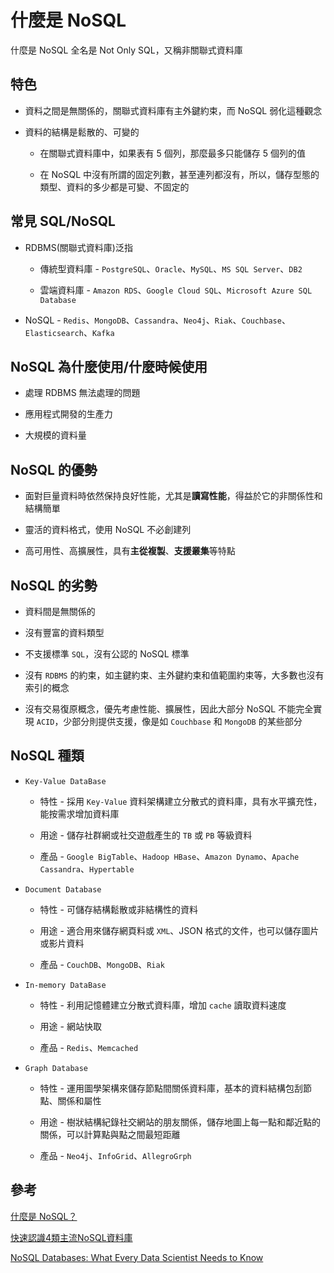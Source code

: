 # 什麼是 NoSQL

什麼是 NoSQL 全名是 Not Only SQL，又稱非關聯式資料庫

## 特色

* 資料之間是無關係的，關聯式資料庫有主外鍵約束，而 NoSQL 弱化這種觀念

* 資料的結構是鬆散的、可變的

  * 在關聯式資料庫中，如果表有 5 個列，那麼最多只能儲存 5 個列的值

   * 在 NoSQL 中沒有所謂的固定列數，甚至連列都沒有，所以，儲存型態的類型、資料的多少都是可變、不固定的

## 常見 SQL/NoSQL

* RDBMS(關聯式資料庫)泛指
 
  * 傳統型資料庫 - `PostgreSQL`、`Oracle`、`MySQL`、`MS SQL Server`、`DB2`
 
  * 雲端資料庫 - `Amazon RDS`、`Google Cloud SQL`、`Microsoft Azure SQL Database` 

* NoSQL - `Redis`、`MongoDB`、`Cassandra`、`Neo4j`、`Riak`、`Couchbase`、`Elasticsearch`、`Kafka`

## NoSQL 為什麼使用/什麼時候使用 

* 處理 RDBMS 無法處理的問題

* 應用程式開發的生產力

* 大規模的資料量
 
## NoSQL 的優勢

* 面對巨量資料時依然保持良好性能，尤其是**讀寫性能**，得益於它的非關係性和結構簡單

* 靈活的資料格式，使用 NoSQL 不必創建列

* 高可用性、高擴展性，具有**主從複製**、**支援叢集**等特點

## NoSQL 的劣勢

* 資料間是無關係的

* 沒有豐富的資料類型 

* 不支援標準 `SQL`，沒有公認的 NoSQL 標準

* 沒有 `RDBMS` 的約束，如主鍵約束、主外鍵約束和值範圍約束等，大多數也沒有索引的概念

* 沒有交易復原概念，優先考慮性能、擴展性，因此大部分 NoSQL 不能完全實現 `ACID`，少部分則提供支援，像是如 `Couchbase` 和 `MongoDB` 的某些部分

##  NoSQL 種類

* `Key-Value DataBase`

  * 特性 - 採用 `Key-Value` 資料架構建立分散式的資料庫，具有水平擴充性，能按需求增加資料庫

  * 用途 - 儲存社群網或社交遊戲產生的 `TB` 或 `PB` 等級資料

  * 產品 -  `Google BigTable`、`Hadoop HBase`、`Amazon Dynamo`、`Apache Cassandra`、`Hypertable`

* `Document Database`

  * 特性 - 可儲存結構鬆散或非結構性的資料

  * 用途 - 適合用來儲存網頁料或 `XML`、JSON 格式的文件，也可以儲存圖片或影片資料

  * 產品 -  `CouchDB`、`MongoDB`、`Riak`

* `In-memory DataBase`

  * 特性 - 利用記憶體建立分散式資料庫，增加 `cache` 讀取資料速度

  * 用途 - 網站快取

  * 產品 - `Redis`、`Memcached`

* `Graph Database`

  * 特性 - 運用圖學架構來儲存節點間關係資料庫，基本的資料結構包刮節點、關係和屬性

  * 用途 - 樹狀結構紀錄社交網站的朋友關係，儲存地圖上每一點和鄰近點的關係，可以計算點與點之間最短距離

  * 產品 - `Neo4j`、`InfoGrid`、`AllegroGrph`

## 參考

[什麼是 NoSQL？](https://aws.amazon.com/tw/nosql/)

[快速認識4類主流NoSQL資料庫](https://www.ithome.com.tw/news/92507)

[NoSQL Databases: What Every Data Scientist Needs to Know](https://www.datacamp.com/blog/nosql-databases-what-every-data-scientist-needs-to-know)
